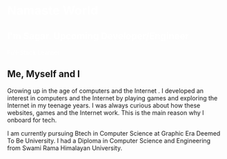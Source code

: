 <heading>
   <h1 style="color:white;"> Namaste World</h1>
<h2 style="color:white;">I'm Sagar. Upcoming Developer/Engineer</h2>
<span style="color:white;"> Full-Stack Learner</span>
</heading>

<h2 class="intro-heading"> Me, Myself and I</h2>
<paragraph>  <p>
   Growing up in the age of computers and the Internet . I developed an interest in computers and the Internet by playing games and exploring the     Internet in my teenage years. I was always curious about how these websites, games  and the Internet work. This is the main reason why I onboard for tech.</p>
   <p>I am  currently pursuing Btech in Computer Science  at Graphic Era Deemed To Be University. I had a Diploma in Computer Science and     Engineering from Swami Rama Himalayan University.

</paragraph>
